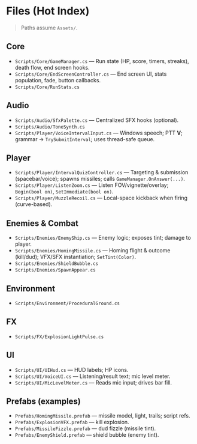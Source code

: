 # Files (Hot Index)

> Paths assume `Assets/`.

## Core
- `Scripts/Core/GameManager.cs` — Run state (HP, score, timers, streaks), death flow, end screen hooks.
- `Scripts/Core/EndScreenController.cs` — End screen UI, stats population, fade, button callbacks.
- `Scripts/Core/RunStats.cs`

## Audio
- `Scripts/Audio/SfxPalette.cs` — Centralized SFX hooks (optional).
- `Scripts/Audio/ToneSynth.cs` 
- `Scripts/Player/VoiceIntervalInput.cs` — Windows speech; PTT **V**; grammar → `TrySubmitInterval`; uses thread-safe queue.

## Player
- `Scripts/Player/IntervalQuizController.cs` — Targeting & submission (spacebar/voice); spawns missiles; calls `GameManager.OnAnswer(...)`.
- `Scripts/Player/ListenZoom.cs` — Listen FOV/vignette/overlay; `Begin(bool on)`, `SetImmediate(bool on)`.
- `Scripts/Player/MuzzleRecoil.cs` — Local-space kickback when firing (curve-based).

## Enemies & Combat
- `Scripts/Enemies/EnemyShip.cs` — Enemy logic; exposes tint; damage to player.
- `Scripts/Enemies/HomingMissile.cs` — Homing flight & outcome (kill/dud); VFX/SFX instantiation; `SetTint(Color)`.
- `Scripts/Enemies/ShieldBubble.cs`
- `Scripts/Enemies/SpawnAppear.cs`

## Environment
- `Scripts/Environment/ProceduralGround.cs`

## FX
- `Scripts/FX/ExplosionLightPulse.cs`

## UI
- `Scripts/UI/UIHud.cs` — HUD labels; HP icons.
- `Scripts/UI/VoiceUI.cs` — Listening/result text; mic level meter.
- `Scripts/UI/MicLevelMeter.cs` — Reads mic input; drives bar fill.

## Prefabs (examples)
- `Prefabs/HomingMissile.prefab` — missile model, light, trails; script refs.
- `Prefabs/ExplosionVFX.prefab` — kill explosion.
- `Prefabs/MissileFizzle.prefab` — dud fizzle (missile tint).
- `Prefabs/EnemyShield.prefab` — shield bubble (enemy tint).

